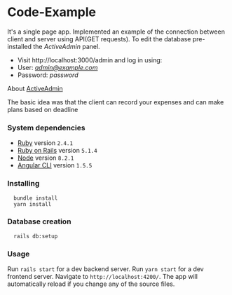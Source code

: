 # Code-Example
It's a single page app. Implemented an example of the connection between client and server using API(GET requests). To edit the database pre-installed the *ActiveAdmin* panel.

- Visit http://localhost:3000/admin and log in using:
- User: *admin@example.com*
- Password: *password*

About [ActiveAdmin](https://activeadmin.info)

The basic idea was that the client can record your expenses and can make plans based on deadline

### System dependencies
- [Ruby](https://www.ruby-lang.org) version `2.4.1`
- [Ruby on Rails](http://rubyonrails.org/) version `5.1.4`
- [Node](https://nodejs.org) version `8.2.1`
- [Angular CLI](https://github.com/angular/angular-cli) version `1.5.5`

### Installing
```
  bundle install
  yarn install
```

### Database creation
```
  rails db:setup
```

### Usage

Run `rails start` for a dev backend server.
Run `yarn start` for a dev frontend server. Navigate to `http://localhost:4200/`. The app will automatically reload if you change any of the source files.
